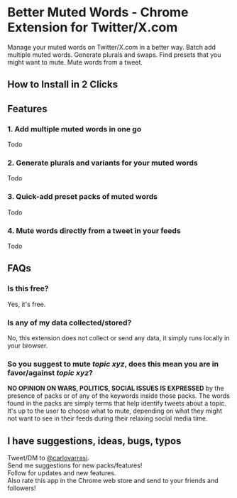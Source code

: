 # Better Muted Words - Chrome Extension for Twitter/X.com
Manage your muted words on Twitter/X.com in a better way. Batch add multiple muted words. Generate plurals and swaps. Find presets that you might want to mute. Mute words from a tweet.

## How to Install in 2 Clicks

## Features

### 1. Add multiple muted words in one go
Todo

### 2. Generate plurals and variants for your muted words
Todo

### 3. Quick-add preset packs of muted words 
Todo

### 4. Mute words directly from a tweet in your feeds
Todo

## FAQs
### Is this free?
Yes, it's free.

### Is any of my data collected/stored?
No, this extension does not collect or send any data, it simply runs locally in your browser.

### So you suggest to mute <i>topic xyz</i>, does this mean you are in favor/against <i>topic xyz</i>?
<b>NO OPINION ON WARS, POLITICS, SOCIAL ISSUES IS EXPRESSED</b> by the presence of packs or of any of the keywords inside those packs.
The words found in the packs are simply terms that help identify tweets about a topic. It's up to the user to choose what to mute, depending on what they might not want to see in their feeds during their relaxing social media time.<br>

## I have suggestions, ideas, bugs, typos
Tweet/DM to <a href="https://x.com/carlovarrasi">@carlovarrasi</a>.
<br> Send me suggestions for new packs/features!
<br>Follow for updates and new features.
<br>Also rate this app in the Chrome web store and send to your friends and followers!

